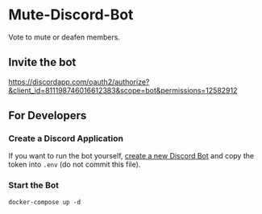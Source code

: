 # Mute-Discord-Bot

Vote to mute or deafen members.

## Invite the bot

https://discordapp.com/oauth2/authorize?&client_id=811198746016612383&scope=bot&permissions=12582912

## For Developers

### Create a Discord Application

If you want to run the bot yourself, [create a new Discord Bot](https://discordapp.com/developers/docs/intro#bots-and-apps) and copy the token into  `.env` (do not commit this file).

### Start the Bot

```shell
docker-compose up -d
```
